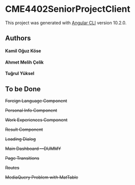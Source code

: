 # CME4402SeniorProjectClient

This project was generated with [Angular CLI](https://github.com/angular/angular-cli) version 10.2.0.

## Authors

#### Kamil Oğuz Köse
#### Ahmet Melih Çelik
#### Tuğrul Yüksel

## To be Done

<s> Foreign Language Component </s>

<s> Personal Info Component </s>

<s> Work Experiences Component </s>

<s> Result Component </s>

<s> Loading Dialog </s>

<s> Main Dashboard --DUMMY </s>

<s> Page Transitions </s>

<s> Routes </s>

<s> MediaQuery Problem with MatTable </s>
